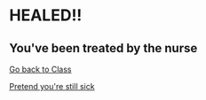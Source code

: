 # HEALED!!
## You've been treated by the nurse

[Go back to Class](end-2.md)

[Pretend you're still sick](end-3.md)